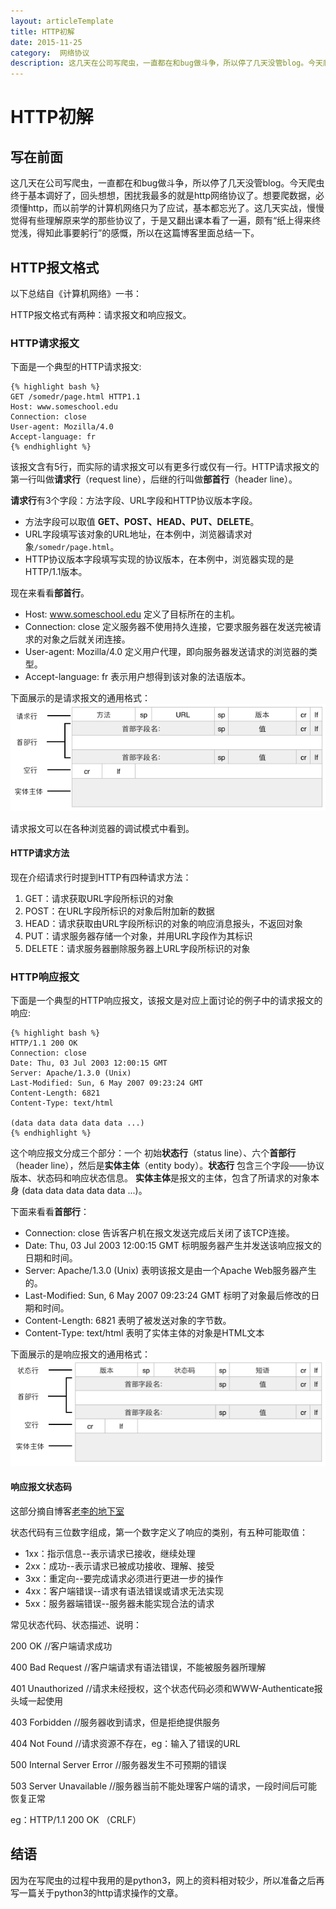 ```yaml
---
layout: articleTemplate
title: HTTP初解
date: 2015-11-25
category:  网络协议
description: 这几天在公司写爬虫，一直都在和bug做斗争，所以停了几天没管blog。今天爬虫终于基本调好了，回头想想，困扰我最多的就是http网络协议了。想要爬数据，必须懂http，而以前学的计算机网络只为了应试，基本都忘光了。这几天实战，慢慢觉得有些理解原来学的那些协议，于是颇有“纸上得来终觉浅，得知此事要躬行”的感慨，所以在这篇博客里面总结一下。
---
```


# HTTP初解 #

## 写在前面 ##

这几天在公司写爬虫，一直都在和bug做斗争，所以停了几天没管blog。今天爬虫终于基本调好了，回头想想，困扰我最多的就是http网络协议了。想要爬数据，必须懂http，而以前学的计算机网络只为了应试，基本都忘光了。这几天实战，慢慢觉得有些理解原来学的那些协议了，于是又翻出课本看了一遍，颇有“纸上得来终觉浅，得知此事要躬行”的感慨，所以在这篇博客里面总结一下。

## HTTP报文格式 ##

以下总结自《计算机网络》一书：

HTTP报文格式有两种：请求报文和响应报文。

### HTTP请求报文 ###

下面是一个典型的HTTP请求报文:

    {% highlight bash %}
    GET /somedr/page.html HTTP1.1
    Host: www.someschool.edu
    Connection: close
    User-agent: Mozilla/4.0
    Accept-language: fr
    {% endhighlight %}

该报文含有5行，而实际的请求报文可以有更多行或仅有一行。HTTP请求报文的第一行叫做**请求行**（request line），后继的行叫做**部首行**（header line）。

**请求行**有3个字段：方法字段、URL字段和HTTP协议版本字段。

 - 方法字段可以取值 **GET、POST、HEAD、PUT、DELETE**。
 - URL字段填写该对象的URL地址，在本例中，浏览器请求对象`/somedr/page.html`。
 - HTTP协议版本字段填写实现的协议版本，在本例中，浏览器实现的是HTTP/1.1版本。

现在来看看**部首行**。

 - Host: www.someschool.edu 定义了目标所在的主机。
 - Connection: close 定义服务器不使用持久连接，它要求服务器在发送完被请求的对象之后就关闭连接。
 - User-agent: Mozilla/4.0 定义用户代理，即向服务器发送请求的浏览器的类型。
 - Accept-language: fr 表示用户想得到该对象的法语版本。

下面展示的是请求报文的通用格式：
![http request](../images/articleimage/httprequest.png)

请求报文可以在各种浏览器的调试模式中看到。


#### HTTP请求方法 ####

现在介绍请求行时提到HTTP有四种请求方法：

 1. GET：请求获取URL字段所标识的对象
 2. POST：在URL字段所标识的对象后附加新的数据
 3. HEAD：请求获取由URL字段所标识的对象的响应消息报头，不返回对象
 4. PUT：请求服务器存储一个对象，并用URL字段作为其标识
 5. DELETE：请求服务器删除服务器上URL字段所标识的对象

### HTTP响应报文 ###

下面是一个典型的HTTP响应报文，该报文是对应上面讨论的例子中的请求报文的响应:

    {% highlight bash %}
    HTTP/1.1 200 OK
    Connection: close
    Date: Thu, 03 Jul 2003 12:00:15 GMT
    Server: Apache/1.3.0 (Unix)
    Last-Modified: Sun, 6 May 2007 09:23:24 GMT
    Content-Length: 6821
    Content-Type: text/html

	(data data data data data ...)
    {% endhighlight %}

这个响应报文分成三个部分：一个 初始**状态行**（status line）、六个**首部行**（header line），然后是**实体主体**（entity body）。**状态行** 包含三个字段——协议版本、状态码和响应状态信息。 **实体主体**是报文的主体，包含了所请求的对象本身 (data data data data data ...)。

下面来看看**首部行**：

 - Connection: close 告诉客户机在报文发送完成后关闭了该TCP连接。
 - Date: Thu, 03 Jul 2003 12:00:15 GMT 标明服务器产生并发送该响应报文的日期和时间。
 - Server: Apache/1.3.0 (Unix) 表明该报文是由一个Apache Web服务器产生的。
 - Last-Modified: Sun, 6 May 2007 09:23:24 GMT 标明了对象最后修改的日期和时间。
 - Content-Length: 6821 表明了被发送对象的字节数。
 - Content-Type: text/html 表明了实体主体的对象是HTML文本

下面展示的是响应报文的通用格式：
![http response](../images/articleimage/httpresponse.png)


#### 响应报文状态码 ####

这部分摘自博客[老李的地下室](http://www.cnblogs.com/li0803/archive/2008/11/03/1324746.html)

状态代码有三位数字组成，第一个数字定义了响应的类别，有五种可能取值：

 - 1xx：指示信息--表示请求已接收，继续处理 
 - 2xx：成功--表示请求已被成功接收、理解、接受
 - 3xx：重定向--要完成请求必须进行更进一步的操作 
 - 4xx：客户端错误--请求有语法错误或请求无法实现
 - 5xx：服务器端错误--服务器未能实现合法的请求

常见状态代码、状态描述、说明：

200 OK      //客户端请求成功

400 Bad Request  //客户端请求有语法错误，不能被服务器所理解

401 Unauthorized //请求未经授权，这个状态代码必须和WWW-Authenticate报头域一起使用 

403 Forbidden  //服务器收到请求，但是拒绝提供服务

404 Not Found  //请求资源不存在，eg：输入了错误的URL

500 Internal Server Error //服务器发生不可预期的错误

503 Server Unavailable  //服务器当前不能处理客户端的请求，一段时间后可能恢复正常

eg：HTTP/1.1 200 OK （CRLF）

## 结语 ##

因为在写爬虫的过程中我用的是python3，网上的资料相对较少，所以准备之后再写一篇关于python3的http请求操作的文章。